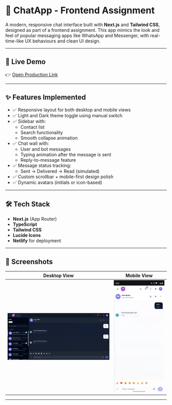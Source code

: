 # 💬 ChatApp - Frontend Assignment

A modern, responsive chat interface built with **Next.js** and **Tailwind CSS**, designed as part of a frontend assignment. This app mimics the look and feel of popular messaging apps like WhatsApp and Messenger, with real-time-like UX behaviours and clean UI design.

---

## 🚀 Live Demo

👉 [Open Production Link](https://frontend-chat-application.netlify.app/)

---

## ✨ Features Implemented

- ✅ Responsive layout for both desktop and mobile views
- ✅ Light and Dark theme toggle using manual switch
- ✅ Sidebar with:
  - Contact list
  - Search functionality
  - Smooth collapse animation
- ✅ Chat wall with:
  - User and bot messages
  - Typing animation after the message is sent
  - Reply-to-message feature
- ✅ Message status tracking:
  - Sent → Delivered → Read (simulated)
- ✅ Custom scrollbar + mobile-first design polish
- ✅ Dynamic avatars (initials or icon-based)

---

## 🛠️ Tech Stack

- **Next.js** (App Router)
- **TypeScript**
- **Tailwind CSS**
- **Lucide Icons**
- **Netlify** for deployment

---

## 📸 Screenshots

| Desktop View | Mobile View |
|--------------|-------------|
| ![Desktop Screenshot](./screenshots/desktop.png) | ![Mobile Screenshot](./screenshots/mobile.jpg) |

---


